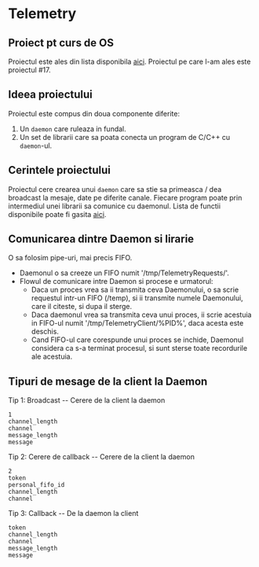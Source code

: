 # Telemetry

## Proiect pt curs de OS

Proiectul este ales din lista disponibila [aici](https://cs.unibuc.ro/~pirofti/so/so-lab-proiect.pdf).
Proiectul pe care l-am ales este proiectul #17.


## Ideea proiectului
Proiectul este compus din doua componente diferite:
1. Un `daemon` care ruleaza in fundal.
2. Un set de librarii care sa poata conecta un program de C/C++ cu `daemon`-ul.


## Cerintele proiectului
Proiectul cere crearea unui `daemon` care sa stie sa primeasca / dea broadcast la mesaje, date pe diferite canale.
Fiecare program poate prin intermediul unei librarii sa comunice cu daemonul.
Lista de functii disponibile poate fi gasita [aici](Library/telemetry.h).

## Comunicarea dintre Daemon si lirarie
O sa folosim pipe-uri, mai precis FIFO.

* Daemonul o sa creeze un FIFO numit '/tmp/TelemetryRequests/'.
* Flowul de comunicare intre Daemon si procese e urmatorul:
    * Daca un proces vrea sa ii transmita ceva Daemonului, o sa scrie requestul
      intr-un FIFO (/temp), si ii transmite numele Daemonului, care
      il citeste, si dupa il sterge.
    * Daca daemonul vrea sa transmita ceva unui proces, ii scrie acestuia in
      FIFO-ul numit '/tmp/TelemetryClient/%PID%', daca acesta este deschis.
    * Cand FIFO-ul care corespunde unui proces se inchide, Daemonul considera ca s-a
      terminat procesul, si sunt sterse toate recordurile ale acestuia.

## Tipuri de mesage de la client la Daemon

Tip 1: Broadcast -- Cerere de la client la daemon

``` log
1
channel_length
channel
message_length
message
```

Tip 2: Cerere de callback -- Cerere de la client la daemon

``` log
2
token
personal_fifo_id
channel_length
channel
```

Tip 3: Callback -- De la daemon la client

``` log
token
channel_length
channel
message_length
message
```
